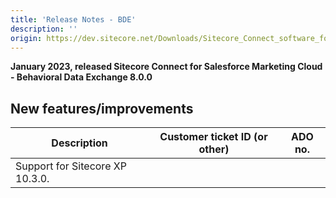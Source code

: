 ```yaml
---
title: 'Release Notes - BDE'
description: ''
origin: https://dev.sitecore.net/Downloads/Sitecore_Connect_software_for_Salesforce_Marketing_Cloud/1x/Sitecore_Connect_software_for_Salesforce_Marketing_Cloud_80/Release_Notes__BDE
---
```


**January 2023, released Sitecore Connect for Salesforce Marketing Cloud - Behavioral Data Exchange 8.0.0**

## New features/improvements

| Description                     | Customer ticket ID (or other) | ADO no. |
| ------------------------------- | ----------------------------- | ------- |
| Support for Sitecore XP 10.3.0. |                               |         |
